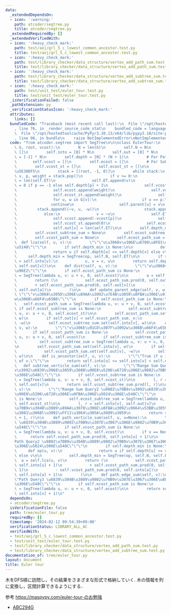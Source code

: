 ```yaml
---
data:
  _extendedDependsOn:
  - icon: ':warning:'
    path: atcoder/segtree.py
    title: atcoder/segtree.py
  _extendedRequiredBy: []
  _extendedVerifiedWith:
  - icon: ':heavy_check_mark:'
    path: test/aoj/grl_5_c_lowest_common_ancestor.test.py
    title: test/aoj/grl_5_c_lowest_common_ancestor.test.py
  - icon: ':heavy_check_mark:'
    path: test/library_checker/data_structure/vertex_add_path_sum.test.py
    title: test/library_checker/data_structure/vertex_add_path_sum.test.py
  - icon: ':heavy_check_mark:'
    path: test/library_checker/data_structure/vertex_add_subtree_sum.test.py
    title: test/library_checker/data_structure/vertex_add_subtree_sum.test.py
  - icon: ':heavy_check_mark:'
    path: test/unit_test/euler_tour.test.py
    title: test/unit_test/euler_tour.test.py
  _isVerificationFailed: false
  _pathExtension: py
  _verificationStatusIcon: ':heavy_check_mark:'
  attributes:
    links: []
  bundledCode: "Traceback (most recent call last):\n  File \"/opt/hostedtoolcache/PyPy/3.10.13/x64/lib/pypy3.10/site-packages/onlinejudge_verify/documentation/build.py\"\
    , line 76, in _render_source_code_stat\n    bundled_code = language.bundle(\n\
    \  File \"/opt/hostedtoolcache/PyPy/3.10.13/x64/lib/pypy3.10/site-packages/onlinejudge_verify/languages/python.py\"\
    , line 96, in bundle\n    raise NotImplementedError\nNotImplementedError\n"
  code: "from atcoder.segtree import SegTree\n\n\nclass EulerTour:\n    def __init__(self,\
    \ G, root, vcost):\n        N = len(G)\n        self.N = N\n        self.ET =\
    \ []\n        self.into = [0] * N\n        self.out = [0] * N\n        self.parent\
    \ = [-1] * N\n        self.depth = [N] * (N + 1)\n        # For Path Query\n \
    \       self.vcost = []\n        self.ecost = []\n        # For Subtree Query\n\
    \        self.vcost_st = []\n        self.ecost_st = []\n\n        # \u975E\u518D\
    \u5E30DFS\n        stack = [(root, -1, 0)]\n        while stack:\n           \
    \ v, p, weight = stack.pop()\n            if v >= 0:\n                self.into[v]\
    \ = len(self.ET)\n                self.ET.append(v)\n                self.depth[v]\
    \ = 0 if p == -1 else self.depth[p] + 1\n                self.vcost.append(vcost[v])\n\
    \                self.ecost.append(weight)\n                self.vcost_st.append(vcost[v])\n\
    \                self.ecost_st.append(weight)\n                self.out[v] = len(self.ET)\n\
    \                for u, w in G[v]:\n                    if u == p:\n         \
    \               continue\n                    self.parent[u] = v\n           \
    \         stack.append((~v, u, -w))\n                    stack.append((u, v, w))\n\
    \            else:\n                v = ~v\n                self.ET.append(v)\n\
    \                self.vcost.append(-vcost[p])\n                self.ecost.append(weight)\n\
    \                self.vcost_st.append(0)\n                self.ecost_st.append(0)\n\
    \                self.out[v] = len(self.ET)\n\n        self.depth_min = None\n\
    \        self.vcost_subtree_sum = None\n        self.ecost_subtree_sum = None\n\
    \        self.vcost_path_sum = None\n        self.ecost_path_sum = None\n\n  \
    \  def lca(self, u, v):\n        \"\"\"u\u3068v\u306E\u6700\u8FD1\u5171\u901A\u7956\
    \u5148\"\"\"\n        if self.depth_min is None:\n\n            def op(u, v):\n\
    \                return u if self.depth[u] <= self.depth[v] else v\n\n       \
    \     self.depth_min = SegTree(op, self.N, self.ET)\n\n        if self.into[u]\
    \ > self.into[v]:\n            u, v = v, u\n        return self.depth_min.prod(self.into[u],\
    \ self.out[v])\n\n    def dist(self, u, v):\n        \"\"\"u\u3068v\u306E\u8DDD\
    \u96E2\"\"\"\n        if self.ecost_path_sum is None:\n            self.ecost_path_sum\
    \ = SegTree(lambda u, v: u + v, 0, self.ecost)\n\n        a = self.lca(u, v)\n\
    \        return (\n            self.ecost_path_sum.prod(0, self.out[u])\n    \
    \        + self.ecost_path_sum.prod(0, self.out[v])\n            - 2 * self.ecost_path_sum.prod(0,\
    \ self.out[a])\n        )\n\n    def update_parent_edge(self, v, w):\n       \
    \ \"\"\"v\u3068\u305D\u306E\u89AA\u3092\u7E4B\u3050\u8FBA\u306E\u91CD\u307F\u3092\
    w\u306B\u66F4\u65B0\"\"\"\n        if self.ecost_path_sum is None:\n         \
    \   self.ecost_path_sum = SegTree(lambda u, v: u + v, 0, self.ecost)\n       \
    \ if self.ecost_subtree_sum is None:\n            self.ecost_subtree_sum = SegTree(lambda\
    \ u, v: u + v, 0, self.ecost_st)\n\n        self.ecost_path_sum.set(self.into[v],\
    \ w)\n        if self.out[v] < self.ecost_path_sum._n:\n            self.ecost_path_sum.set(self.out[v],\
    \ -w)\n        self.ecost_subtree_sum.set(self.into[v], w)\n\n    def update_verticle(self,\
    \ v, w):\n        \"\"\"v\u306E\u91CD\u307F\u3092w\u306B\u66F4\u65B0\"\"\"\n \
    \       if self.vcost_path_sum is None:\n            self.vcost_path_sum = SegTree(lambda\
    \ u, v: u + v, 0, self.vcost)\n        if self.vcost_subtree_sum is None:\n  \
    \          self.vcost_subtree_sum = SegTree(lambda u, v: u + v, 0, self.vcost_st)\n\
    \n        self.vcost_path_sum.set(self.into[v], w)\n        if self.out[v] < self.vcost_path_sum._n:\n\
    \            self.vcost_path_sum.set(self.out[v], -w)\n        self.vcost_subtree_sum.set(self.into[v],\
    \ w)\n\n    def is_ancestor(self, u, v):\n        \"\"\"True if u is ancestor\
    \ of v.\"\"\"\n        return self.into[u] <= self.into[v] < self.out[u]\n\n \
    \   def subtree_verticle_sum(self, v):\n        \"\"\"Range Sum Query1 \u9802\u70B9\
    v\u3092\u6839\u3068\u3059\u308B\u90E8\u5206\u6728\u306E\u9802\u70B9\u306E\u5024\
    \u306E\u548C\"\"\"\n        if self.vcost_subtree_sum is None:\n            self.vcost_subtree_sum\
    \ = SegTree(lambda u, v: u + v, 0, self.vcost_st)\n\n        l, r = self.into[v],\
    \ self.out[v]\n        return self.vcost_subtree_sum.prod(l, r)\n\n    def subtree_edge_sum(self,\
    \ v):\n        \"\"\"Range Sum Query2 \u9802\u70B9v\u3092\u6839\u3068\u3059\u308B\
    \u90E8\u5206\u6728\u306E\u8FBA\u306E\u5024\u306E\u548C\"\"\"\n        if self.ecost_subtree_sum\
    \ is None:\n            self.ecost_subtree_sum = SegTree(lambda u, v: u + v, 0,\
    \ self.ecost_st)\n\n        l, r = self.into[v], self.out[v]\n        # \u9802\
    \u70B9v\u304B\u3089\u89AA\u3078\u306E\u8FBA\u3092\u9664\u53BB\u3059\u308B\u305F\
    \u3081\u306Bl\u3092\uFF11\u3064\u305A\u3089\u3059\n        return self.ecost_subtree_sum.prod(l\
    \ + 1, r)\n\n    def path_verticle_sum(self, u, v=None):\n        \"\"\"Path Query1\
    \ \u6839\u304B\u3089\u9802\u70B9u\u307E\u3067\u306E\u9802\u70B9\u306E\u5024\u306E\
    \u548C\"\"\"\n        if self.vcost_path_sum is None:\n            self.vcost_path_sum\
    \ = SegTree(lambda u, v: u + v, 0, self.vcost)\n        if v == None:\n      \
    \      return self.vcost_path_sum.prod(0, self.into[u] + 1)\n\n        \"\"\"\
    Path Query2 \u9802\u70B9u\u304B\u3089\u9802\u70B9v\u307E\u3067\u306E\u9802\u70B9\
    \u306E\u5024\u306E\u548C\"\"\"\n        if self.depth_min is None:\n\n       \
    \     def op(u, v):\n                return u if self.depth[u] <= self.depth[v]\
    \ else v\n\n            self.depth_min = SegTree(op, self.N, self.ET)\n      \
    \  a = self.lca(u, v)\n        return (\n            self.vcost_path_sum.prod(0,\
    \ self.into[u] + 1)\n            + self.vcost_path_sum.prod(0, self.into[v] +\
    \ 1)\n            - self.vcost_path_sum.prod(0, self.into[a])\n            - self.vcost_path_sum.prod(0,\
    \ self.into[a] + 1)\n        )\n\n    def path_edge_sum(self, v):\n        \"\"\
    \"Path Query3 \u6839\u304B\u3089\u9802\u70B9v\u307E\u3067\u306E\u8FBA\u306E\u5024\
    \u306E\u548C\"\"\"\n        if self.ecost_path_sum is None:\n            self.ecost_path_sum\
    \ = SegTree(lambda u, v: u + v, 0, self.ecost)\n\n        return self.ecost_path_sum.prod(0,\
    \ self.into[v] + 1)\n"
  dependsOn:
  - atcoder/segtree.py
  isVerificationFile: false
  path: tree/euler_tour.py
  requiredBy: []
  timestamp: '2024-02-12 09:54:39+09:00'
  verificationStatus: LIBRARY_ALL_AC
  verifiedWith:
  - test/aoj/grl_5_c_lowest_common_ancestor.test.py
  - test/unit_test/euler_tour.test.py
  - test/library_checker/data_structure/vertex_add_path_sum.test.py
  - test/library_checker/data_structure/vertex_add_subtree_sum.test.py
documentation_of: tree/euler_tour.py
layout: document
title: Euler tour
---
```


木をDFS順に訪問し，その結果をさまざまな形式で格納していく.
木の情報を列に変換し，区間計算できるようにする．

参考 https://maspypy.com/euler-tour-のお勉強

- [ABC294G](https://atcoder.jp/contests/abc294/tasks/abc294_g)